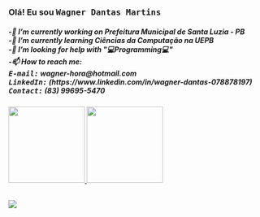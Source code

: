 
<h3>Olá! Eu sou <tt>Wagner Dantas Martins</tt></h3>
<h5>-🔭 I’m currently working on Prefeitura Municipal de Santa Luzia - PB<br>
-🌱 I’m currently learning Ciências da Computação na UEPB<br>
-🤔 I’m looking for help with "💻Programming💻"<br>
-📫 How to reach me:<br>
<tt>E-mail:</tt> wagner-hora@hotmail.com<br>
<tt>LinkedIn:</tt> (https://www.linkedin.com/in/wagner-dantas-078878197)<br>
<tt>Contact:</tt> (83) 99695-5470</h5>
<div align="left">
  <a href="https://github.com/wagner-dantas">
  <img height="150em" src="https://github-readme-stats.vercel.app/api?username=wagner-dantas&show_icons=true&theme=vision-friendly-dark&include_all_commits=true&count_private=true"/>
  <img height="150em" src="https://github-readme-stats.vercel.app/api/top-langs/?username=wagner-dantas&layout=compact&langs_count=7&theme=vision-friendly-dark"/>
</div>
<div style="display":"inline_block"><br>
  <p align="left">
    <a href="https://skillicons.dev">
    <img src="https://skillicons.dev/icons?i=py,html,css,js,java,mysql" />
    </a>
  </p>
</div>
